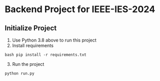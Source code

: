 # Backend Project for IEEE-IES-2024

## Initialize Project
1. Use Python 3.8 above to run this project
2. Install requirements
```
bash pip install -r requirements.txt
```

3. Run the project
```
python run.py
```
